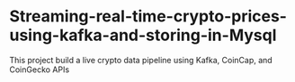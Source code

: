 # Streaming-real-time-crypto-prices-using-kafka-and-storing-in-Mysql
This project build a live crypto data pipeline using Kafka, CoinCap, and CoinGecko APIs
